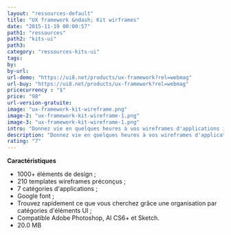 ```yaml
---
layout: "ressources-default"
title: "UX framework &ndash; Kit wirframes"
date: "2015-11-19 00:00:57"
path1: "ressources"
path2: "kits-ui"
path3:
category: "ressources-kits-ui"
tags:
by:
by-url:
url-demo: "https://ui8.net/products/ux-framework?rel=webmag"
url-buy: "https://ui8.net/products/ux-framework?rel=webmag"
pricecurrency : "$"
price: "98"
url-version-gratuite:
image: "ux-framework-kit-wireframe.png"
image-2: "ux-framework-kit-wireframe-1.png"
image-3: "ux-framework-kit-wireframe-1.png"
intro: "Donnez vie en quelques heures à vos wireframes d'applications iOS & android grâce à des centaines d'éléments UI vectorisés. Le tout disponible via un simple copier-coller."
description: "Donnez vie en quelques heures à vos wireframes d'applications iOS & android grâce à des centaines d'éléments UI vectorisés."
rating: "7"
---
```


**Caractéristiques**

* 1000+ éléments de design ;
* 210 templates wireframes préconçus ;
* 7 catégories d'applications ;
* Google font ;
* Trouvez rapidement ce que vous cherchez grâce une organisation par catégories d'éléments UI ;
* Compatible Adobe Photoshop, AI CS6+ et Sketch.
* 20.0 MB
